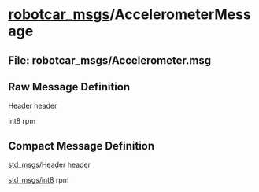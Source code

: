 # [robotcar_msgs](../README.md)/AccelerometerMessage #

## File: robotcar_msgs/Accelerometer.msg
## Raw Message Definition

Header header  
  
int8 rpm  


## Compact Message Definition

[std_msgs/Header](http://docs.ros.org/en/melodic/api/std_msgs/html/msg/Header.html) header  
  
[std_msgs/int8](http://docs.ros.org/en/melodic/api/std_msgs/html/msg/Int8.html) rpm  
